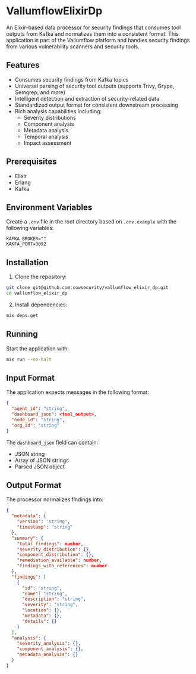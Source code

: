 # VallumflowElixirDp

An Elixir-based data processor for security findings that consumes tool outputs from Kafka and normalizes them into a consistent format. This application is part of the Vallumflow platform and handles security findings from various vulnerability scanners and security tools.

## Features

- Consumes security findings from Kafka topics
- Universal parsing of security tool outputs (supports Trivy, Grype, Semgrep, and more)
- Intelligent detection and extraction of security-related data
- Standardized output format for consistent downstream processing
- Rich analysis capabilities including:
  - Severity distributions
  - Component analysis
  - Metadata analysis
  - Temporal analysis
  - Impact assessment

## Prerequisites

- Elixir
- Erlang
- Kafka

## Environment Variables

Create a `.env` file in the root directory based on `.env.example` with the following variables:

```env
KAFKA_BROKER=""
KAKFA_PORT=9092
```

## Installation

1. Clone the repository:
```bash
git clone git@github.com:cowsecurity/vallumflow_elixir_dp.git
cd vallumflow_elixir_dp
```

2. Install dependencies:
```bash
mix deps.get
```

## Running

Start the application with:
```bash
mix run --no-halt
```

## Input Format

The application expects messages in the following format:
```json
{
  "agent_id": "string",
  "dashboard_json": <tool_output>,
  "node_id": "string",
  "org_id": "string"
}
```

The `dashboard_json` field can contain:
- JSON string
- Array of JSON strings
- Parsed JSON object

## Output Format

The processor normalizes findings into:
```json
{
  "metadata": {
    "version": "string",
    "timestamp": "string"
  },
  "summary": {
    "total_findings": number,
    "severity_distribution": {},
    "component_distribution": {},
    "remediation_available": number,
    "findings_with_references": number
  },
  "findings": [
    {
      "id": "string",
      "name": "string",
      "description": "string",
      "severity": "string",
      "location": {},
      "metadata": {},
      "details": {}
    }
  ],
  "analysis": {
    "severity_analysis": {},
    "component_analysis": {},
    "metadata_analysis": {}
  }
}
```

